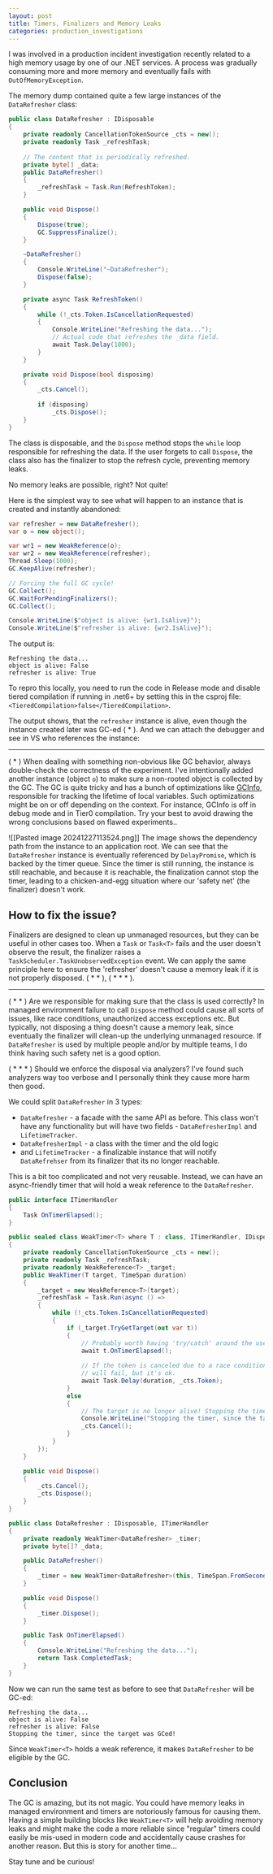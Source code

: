 ```yaml
---
layout: post
title: Timers, Finalizers and Memory Leaks
categories: production_investigations
---
```


I was involved in a production incident investigation recently related to a high memory usage by one of our .NET services. A process was gradually consuming more and more memory and eventually fails with `OutOfMemoryException`.

The memory dump contained quite a few large instances of the `DataRefresher` class:

```csharp
public class DataRefresher : IDisposable
{
    private readonly CancellationTokenSource _cts = new();
    private readonly Task _refreshTask;
    
    // The content that is periodically refreshed.
    private byte[] _data;
    public DataRefresher()
    {
        _refreshTask = Task.Run(RefreshToken);
    }

    public void Dispose()
    {
        Dispose(true);
        GC.SuppressFinalize();
    }

    ~DataRefresher()
    {
        Console.WriteLine("~DataRefresher");
        Dispose(false);
    }

    private async Task RefreshToken()
    {
        while (!_cts.Token.IsCancellationRequested)
        {
            Console.WriteLine("Refreshing the data...");
            // Actual code that refreshes the _data field.
            await Task.Delay(1000);
        }
    }

    private void Dispose(bool disposing)
    {
        _cts.Cancel();
        
        if (disposing)
            _cts.Dispose();
    }
}
```

The class is disposable, and the `Dispose` method stops the `while` loop responsible for refreshing the data. If the user forgets to call `Dispose`, the class also has the finalizer to stop the refresh cycle, preventing memory leaks.

No memory leaks are possible, right? Not quite!

Here is the simplest way to see what will happen to an instance that is created and instantly abandoned:

```csharp
var refresher = new DataRefresher();
var o = new object();

var wr1 = new WeakReference(o);
var wr2 = new WeakReference(refresher);
Thread.Sleep(1000);
GC.KeepAlive(refresher);

// Forcing the full GC cycle!
GC.Collect();
GC.WaitForPendingFinalizers();
GC.Collect();

Console.WriteLine($"object is alive: {wr1.IsAlive}");
Console.WriteLine($"refresher is alive: {wr2.IsAlive}");
```

The output is:
```
Refreshing the data...
object is alive: False
refresher is alive: True
```

To repro this locally, you need to run the code in Release mode and disable tiered compilation if running in .net6+ by setting this in the csproj file: `<TieredCompilation>false</TieredCompilation>`.

The output shows, that the `refresher` instance is alive, even though the instance created later was GC-ed ( * ). And we can attach the debugger and see in VS who references the instance:

- - - - - - - - 
( * ) When dealing with something non-obvious like GC behavior, always double-check the correctness of the experiment. I've intentionally added another instance (object `o`) to make sure a non-rooted object is collected by the GC. The GC is quite tricky and has a bunch of optimizations like [GCInfo](https://github.com/dotnet/runtime/blob/main/src/coreclr/inc/gcinfo.h), responsible for tracking the lifetime of local variables. Such optimizations might be on or off depending on the context. For instance, GCInfo is off in debug mode and in Tier0 compilation. Try your best to avoid drawing the wrong conclusions based on flawed experiments..

![[Pasted image 20241227113524.png]]
The image shows the dependency path from the instance to an application root. We can see that the `DataRefresher` instance is eventually referenced by `DelayPromise`, which is backed by the timer queue. Since the timer is still running, the instance is still reachable, and because it is reachable, the finalization cannot stop the timer, leading to a chicken-and-egg situation where our 'safety net' (the finalizer) doesn't work.
## How to fix the issue?
Finalizers are designed to clean up unmanaged resources, but they can be useful in other cases too. When a `Task` or `Task<T>` fails and the user doesn't observe the result, the finalizer raises a `TaskScheduler.TaskUnobservedException` event. We can apply the same principle here to ensure the 'refresher' doesn't cause a memory leak if it is not properly disposed. ( * * ), ( * * * ).

- - - - - - 
( * * ) Are we responsible for making sure that the class is used correctly? In managed environment failure to call `Dispose` method could cause all sorts of issues, like race conditions, unauthorized access exceptions etc. But typically, not disposing a thing doesn't cause a memory leak, since eventually the finalizer will clean-up the underlying unmanaged resource. If `DataRefresher` is used by multiple people and/or by multiple teams, I do think having such safety net is a good option.

( * * * ) Should we enforce the disposal via analyzers? I've found such analyzers way too verbose and I personally think they cause more harm then good.

We could split `DataRefresher` in 3 types:
* `DataRefresher` - a facade with the same API as before. This class won't have any functionality but will have two fields - `DataRefresherImpl` and `LifetimeTracker`.
* `DataRefresherImpl` - a class with the timer and the old logic
* and `LifetimeTracker` - a finalizable instance that will notify `DataRefrehser` from its finalizer that its no longer reachable.

This is a bit too complicated and not very reusable. Instead, we can have an async-friendly timer that will hold a weak reference to the `DataRefresher`. 

```csharp
public interface ITimerHandler
{
	Task OnTimerElapsed();
}

public sealed class WeakTimer<T> where T : class, ITimerHandler, IDisposable
{
    private readonly CancellationTokenSource _cts = new();
    private readonly Task _refreshTask;
    private readonly WeakReference<T> _target;
    public WeakTimer(T target, TimeSpan duration)
    {
        _target = new WeakReference<T>(target);
        _refreshTask = Task.Run(async () =>
        {
            while (!_cts.Token.IsCancellationRequested)
            {
                if (_target.TryGetTarget(out var t))
                {
                    // Probably worth having 'try/catch' around the user's code
                    await t.OnTimerElapsed();
                    
                    // If the token is canceled due to a race condition, _refreshTask
                    // will fail, but it's ok.
                    await Task.Delay(duration, _cts.Token);
                }
                else
                {
                    // The target is no longer alive! Stopping the timer!
                    Console.WriteLine("Stopping the timer, since the target was GCed!");
                    _cts.Cancel();
                }
            }
        });
    }

    public void Dispose()
    {
        _cts.Cancel();
        _cts.Dispose();
    }
}
```

```csharp
public class DataRefresher : IDisposable, ITimerHandler
{
    private readonly WeakTimer<DataRefresher> _timer;
    private byte[]? _data;

    public DataRefresher()
    {
        _timer = new WeakTimer<DataRefresher>(this, TimeSpan.FromSeconds(1));
    }

    public void Dispose()
    {
        _timer.Dispose();
    }

    public Task OnTimerElapsed()
    {
        Console.WriteLine("Refreshing the data...");
        return Task.CompletedTask;
    }
}
```

Now we can run the same test as before to see that `DataRefresher` will be GC-ed:

```
Refreshing the data...
object is alive: False
refresher is alive: False
Stopping the timer, since the target was GCed!
```

Since `WeakTimer<T>` holds a weak reference, it makes `DataRefresher` to be eligible by the GC.
## Conclusion

The GC is amazing, but its not magic. You could have memory leaks in managed environment and timers are notoriously famous for causing them. Having a simple building blocks like `WeakTimer<T>` will help avoiding memory leaks and might make the code a more reliable since "regular" timers could easily be mis-used in modern code and accidentally cause crashes for another reason. But this is story for another time...

Stay tune and be curious!
